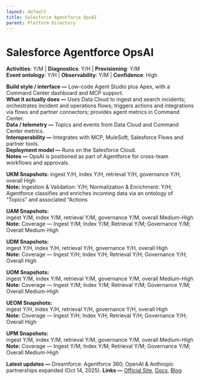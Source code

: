 ```yaml
---
layout: default
title: Salesforce Agentforce OpsAI
parent: Platform Directory
---
```


# Salesforce Agentforce OpsAI

**Activities**: Y/M | **Diagnostics**: Y/H | **Provisioning**: Y/M  <br>
**Event ontology**: Y/H | **Observability**: Y/M | **Confidence**: High

**Build style / interface —** Low-code Agent Studio plus Apex, with a Command Center dashboard and MCP support.  
**What it actually does —** Uses Data Cloud to ingest and search incidents; orchestrates incident and operations flows; triggers actions and integrations via flows and partner connectors; provides agent metrics in Command Center.  
**Data / telemetry —** Topics and events from Data Cloud and Command Center metrics.  
**Interoperability —** Integrates with MCP, MuleSoft, Salesforce Flows and partner tools.  
**Deployment model —** Runs on the Salesforce Cloud.  
**Notes —** OpsAI is positioned as part of Agentforce for cross-team workflows and approvals.

**UKM Snapshots:** 
ingest Y/H, index Y/H, retrieval Y/H, governance Y/H, overall High  <br>
**Note:** Ingestion & Validation: Y/H; Normalization & Enrichment: Y/H; Agentforce classifies and enriches incoming data via an ontology of “Topics” and associated “Actions


**UAM Snapshots:**   
ingest Y/M, index Y/M, retrieval Y/M, governance Y/M, overall Medium-High  <br>
**Note:** Coverage — Ingest Y/M; Index Y/M; Retrieval Y/M; Governance Y/M; Overall Medium-High


**UDM Snapshots:**   
ingest Y/H, index Y/H, retrieval Y/H, governance Y/H, overall High  <br>
**Note:** Coverage — Ingest Y/H; Index Y/H; Retrieval Y/H; Governance Y/H; Overall High


**UOM Snapshots:**   
ingest Y/M, index Y/M, retrieval Y/M, governance Y/M, overall Medium-High  <br>
**Note:** Coverage — Ingest Y/M; Index Y/M; Retrieval Y/M; Governance Y/M; Overall Medium-High


**UEOM Snapshots:**   
ingest Y/H, index Y/H, retrieval Y/H, governance Y/H, overall High  <br>
**Note:** Coverage — Ingest Y/H; Index Y/H; Retrieval Y/H; Governance Y/H; Overall High


**UPM Snapshots:**   
ingest Y/M, index Y/M, retrieval Y/M, governance Y/M, overall Medium-High  <br>
**Note:** Coverage — Ingest Y/M; Index Y/M; Retrieval Y/M; Governance Y/M; Overall Medium-High


**Latest updates —** Dreamforce: Agentforce 360; OpenAI & Anthropic partnerships expanded (Oct 14, 2025).
**Links —** [Official Site](https://www.salesforce.com/agentforce/), [Docs](https://www.salesforce.com/news/press-releases/2025/10/14/openai-partnership-expansion-announcement/), [Blog](https://www.salesforce.com/news/press-releases/2025/10/14/anthropic-regulated-industries-partnership-expansion-announcement/)
